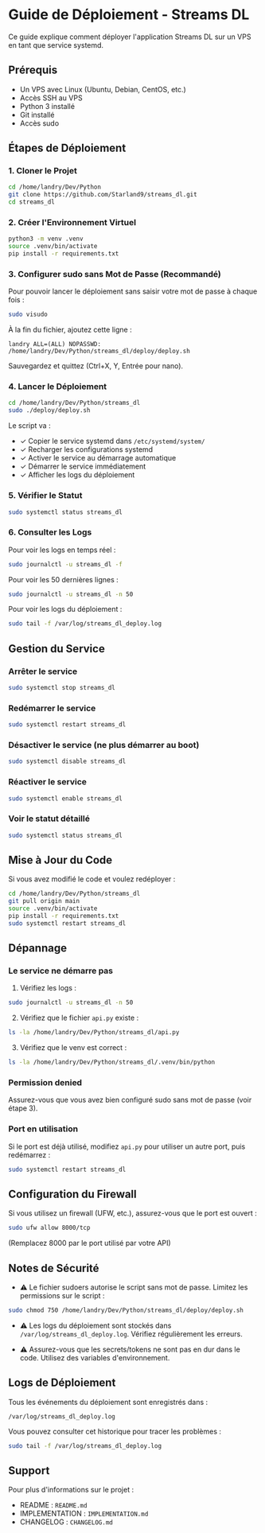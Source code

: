 # Guide de Déploiement - Streams DL

Ce guide explique comment déployer l'application Streams DL sur un VPS en tant que service systemd.

## Prérequis

- Un VPS avec Linux (Ubuntu, Debian, CentOS, etc.)
- Accès SSH au VPS
- Python 3 installé
- Git installé
- Accès sudo

## Étapes de Déploiement

### 1. Cloner le Projet

```bash
cd /home/landry/Dev/Python
git clone https://github.com/Starland9/streams_dl.git
cd streams_dl
```

### 2. Créer l'Environnement Virtuel

```bash
python3 -m venv .venv
source .venv/bin/activate
pip install -r requirements.txt
```

### 3. Configurer sudo sans Mot de Passe (Recommandé)

Pour pouvoir lancer le déploiement sans saisir votre mot de passe à chaque fois :

```bash
sudo visudo
```

À la fin du fichier, ajoutez cette ligne :

```
landry ALL=(ALL) NOPASSWD: /home/landry/Dev/Python/streams_dl/deploy/deploy.sh
```

Sauvegardez et quittez (Ctrl+X, Y, Entrée pour nano).

### 4. Lancer le Déploiement

```bash
cd /home/landry/Dev/Python/streams_dl
sudo ./deploy/deploy.sh
```

Le script va :
- ✓ Copier le service systemd dans `/etc/systemd/system/`
- ✓ Recharger les configurations systemd
- ✓ Activer le service au démarrage automatique
- ✓ Démarrer le service immédiatement
- ✓ Afficher les logs du déploiement

### 5. Vérifier le Statut

```bash
sudo systemctl status streams_dl
```

### 6. Consulter les Logs

Pour voir les logs en temps réel :

```bash
sudo journalctl -u streams_dl -f
```

Pour voir les 50 dernières lignes :

```bash
sudo journalctl -u streams_dl -n 50
```

Pour voir les logs du déploiement :

```bash
sudo tail -f /var/log/streams_dl_deploy.log
```

## Gestion du Service

### Arrêter le service

```bash
sudo systemctl stop streams_dl
```

### Redémarrer le service

```bash
sudo systemctl restart streams_dl
```

### Désactiver le service (ne plus démarrer au boot)

```bash
sudo systemctl disable streams_dl
```

### Réactiver le service

```bash
sudo systemctl enable streams_dl
```

### Voir le statut détaillé

```bash
sudo systemctl status streams_dl
```

## Mise à Jour du Code

Si vous avez modifié le code et voulez redéployer :

```bash
cd /home/landry/Dev/Python/streams_dl
git pull origin main
source .venv/bin/activate
pip install -r requirements.txt
sudo systemctl restart streams_dl
```

## Dépannage

### Le service ne démarre pas

1. Vérifiez les logs :
```bash
sudo journalctl -u streams_dl -n 50
```

2. Vérifiez que le fichier `api.py` existe :
```bash
ls -la /home/landry/Dev/Python/streams_dl/api.py
```

3. Vérifiez que le venv est correct :
```bash
ls -la /home/landry/Dev/Python/streams_dl/.venv/bin/python
```

### Permission denied

Assurez-vous que vous avez bien configuré sudo sans mot de passe (voir étape 3).

### Port en utilisation

Si le port est déjà utilisé, modifiez `api.py` pour utiliser un autre port, puis redémarrez :
```bash
sudo systemctl restart streams_dl
```

## Configuration du Firewall

Si vous utilisez un firewall (UFW, etc.), assurez-vous que le port est ouvert :

```bash
sudo ufw allow 8000/tcp
```

(Remplacez 8000 par le port utilisé par votre API)

## Notes de Sécurité

- ⚠️ Le fichier sudoers autorise le script sans mot de passe. Limitez les permissions sur le script :
```bash
sudo chmod 750 /home/landry/Dev/Python/streams_dl/deploy/deploy.sh
```

- ⚠️ Les logs du déploiement sont stockés dans `/var/log/streams_dl_deploy.log`. Vérifiez régulièrement les erreurs.

- ⚠️ Assurez-vous que les secrets/tokens ne sont pas en dur dans le code. Utilisez des variables d'environnement.

## Logs de Déploiement

Tous les événements du déploiement sont enregistrés dans :
```
/var/log/streams_dl_deploy.log
```

Vous pouvez consulter cet historique pour tracer les problèmes :
```bash
sudo tail -f /var/log/streams_dl_deploy.log
```

## Support

Pour plus d'informations sur le projet :
- README : `README.md`
- IMPLEMENTATION : `IMPLEMENTATION.md`
- CHANGELOG : `CHANGELOG.md`
